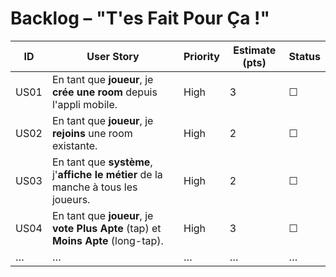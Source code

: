 # Backlog – "T'es Fait Pour Ça !"

| ID | User Story | Priority | Estimate (pts) | Status |
|----|------------|----------|----------------|--------|
| US01 | En tant que **joueur**, je **crée une room** depuis l'appli mobile. | High | 3 | ☐ |
| US02 | En tant que **joueur**, je **rejoins** une room existante. | High | 2 | ☐ |
| US03 | En tant que **système**, j'**affiche le métier** de la manche à tous les joueurs. | High | 2 | ☐ |
| US04 | En tant que **joueur**, je **vote Plus Apte** (tap) et **Moins Apte** (long-tap). | High | 3 | ☐ |
| … | … | … | … | … | 